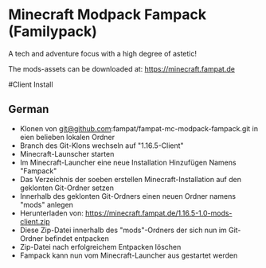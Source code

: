 # Minecraft Modpack Fampack (Familypack)
A tech and adventure focus with a high degree of astetic!

The mods-assets can be downloaded at:
https://minecraft.fampat.de

#Client Install
## German
* Klonen von git@github.com:fampat/fampat-mc-modpack-fampack.git in eien belieben lokalen Ordner  
* Branch des Git-Klons wechseln auf "1.16.5-Client"  
* Minecraft-Launscher starten  
* Im Minecraft-Launcher eine neue Installation Hinzufügen Namens "Fampack"  
* Das Verzeichnis der soeben erstellen Minecraft-Installation auf den geklonten Git-Ordner setzen  
* Innerhalb des geklonten Git-Ordners einen neuen Ordner namens "mods" anlegen  
* Herunterladen von: https://minecraft.fampat.de/1.16.5-1.0-mods-client.zip  
* Diese Zip-Datei innerhalb des "mods"-Ordners der sich nun im Git-Ordner befindet entpacken  
* Zip-Datei nach erfolgreichem Entpacken löschen  
* Fampack kann nun vom Minecraft-Launcher aus gestartet werden  
